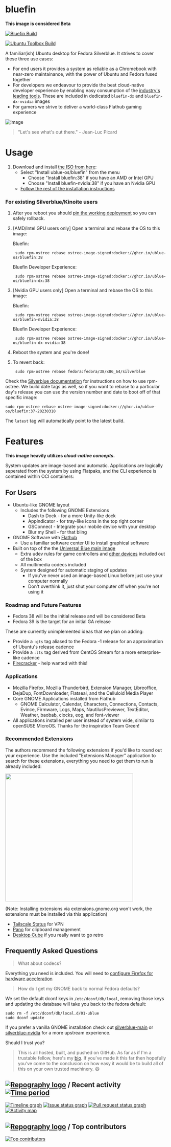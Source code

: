 # bluefin

**This image is considered Beta** 

[![Bluefin Build](https://github.com/ublue-os/bluefin/actions/workflows/build.yml/badge.svg)](https://github.com/ublue-os/bluefin/actions/workflows/build.yml)

[![Ubuntu Toolbox Build](https://github.com/ublue-os/bluefin/actions/workflows/build-ubuntu-toolbox.yml/badge.svg)](https://github.com/ublue-os/bluefin/actions/workflows/build-ubuntu-toolbox.yml)

A familiar(ish) Ubuntu desktop for Fedora Silverblue. It strives to cover these three use cases:

- For end users it provides a system as reliable as a Chromebook with near-zero maintainance, with the power of Ubuntu and Fedora fused together
- For developers we endeavour to provide the best cloud-native developer experience by enabling easy consumption of the [industry's leading tools](https://landscape.cncf.io/card-mode?sort=stars). These are included in dedicated `bluefin-dx` and `bluefin-dx-nvidia` images
- For gamers we strive to deliver a world-class Flathub gaming experience

![image](https://user-images.githubusercontent.com/1264109/224488462-ac4ed2ad-402d-4116-bd08-15f61acce5cf.png)

> "Let's see what's out there." - Jean-Luc Picard

# Usage

1. Download and install [the ISO from here](https://github.com/ublue-os/main/releases/latest/):
   - Select "Install ublue-os/bluefin" from the menu 
     - Choose "Install bluefin:38" if you have an AMD or Intel GPU
     - Choose "Install bluefin-nvidia:38" if you have an Nvidia GPU
   - [Follow the rest of the installation instructions](https://ublue.it/installation/)

### For existing Silverblue/Kinoite users

1. After you reboot you should [pin the working deployment](https://docs.fedoraproject.org/en-US/fedora-silverblue/faq/#_about_using_silverblue) so you can safely rollback. 
1. [AMD/Intel GPU users only] Open a terminal and rebase the OS to this image:

    Bluefin:

        sudo rpm-ostree rebase ostree-image-signed:docker://ghcr.io/ublue-os/bluefin:38

    Bluefin Developer Experience:

        sudo rpm-ostree rebase ostree-image-signed:docker://ghcr.io/ublue-os/bluefin-dx:38


1. [Nvidia GPU users only] Open a terminal and rebase the OS to this image:

    Bluefin:

        sudo rpm-ostree rebase ostree-image-signed:docker://ghcr.io/ublue-os/bluefin-nvidia:38
        
    Bluefin Developer Experience:

        sudo rpm-ostree rebase ostree-image-signed:docker://ghcr.io/ublue-os/bluefin-dx-nvidia:38      
        
1. Reboot the system and you're done!

1. To revert back:

        sudo rpm-ostree rebase fedora:fedora/38/x86_64/silverblue
        
Check the [Silverblue documentation](https://docs.fedoraproject.org/en-US/fedora-silverblue/) for instructions on how to use rpm-ostree. 
We build date tags as well, so if you want to rebase to a particular day's release you can use the version number and date to boot off of that specific image:
  
    sudo rpm-ostree rebase ostree-image-signed:docker://ghcr.io/ublue-os/bluefin:37-20230310 

The `latest` tag will automatically point to the latest build. 

# Features

**This image heavily utilizes _cloud-native concepts_.** 

System updates are image-based and automatic. Applications are logically seperated from the system by using Flatpaks, and the CLI experience is contained within OCI containers: 

## For Users

- Ubuntu-like GNOME layout
  - Includes the following GNOME Extensions
    - Dash to Dock - for a more Unity-like dock
    - Appindicator - for tray-like icons in the top right corner
    - GSConnect - Integrate your mobile device with your desktop
    - Blur my Shell - for that bling
- GNOME Software with [Flathub](https://flathub.org)
    - Use a familiar software center UI to install graphical software
- Built on top of the the [Universal Blue main image](https://github.com/ublue-os/main) 
  - Extra udev rules for game controllers and [other devices](https://github.com/ublue-os/config) included out of the box
  - All multimedia codecs included
  - System designed for automatic staging of updates
    - If you've never used an image-based Linux before just use your computer normally
    - Don't overthink it, just shut your computer off when you're not using it

### Roadmap and Future Features

- Fedora 38 will be the initial release and will be considered Beta
- Fedora 39 is the target for an initial GA release

These are currently unimplemented ideas that we plan on adding:

- Provide a `:gts` tag aliased to the Fedora -1 release for an approximation of Ubuntu's release cadence
- Provide a `:lts` tag derived from CentOS Stream for a more enterprise-like cadence
- [Firecracker](https://github.com/firecracker-microvm/firecracker) - help wanted with this!

### Applications

- Mozilla Firefox, Mozilla Thunderbird, Extension Manager, Libreoffice, DejaDup, FontDownloader, Flatseal, and the Celluloid Media Player
- Core GNOME Applications installed from Flathub
  - GNOME Calculator, Calendar, Characters, Connections, Contacts, Evince, Firmware, Logs, Maps, NautilusPreviewer, TextEditor, Weather, baobab, clocks, eog, and font-viewer
- All applications installed per user instead of system wide, similar to openSUSE MicroOS. Thanks for the inspiration Team Green!

### Recommended Extensions

The authors recommend the following extensions if you'd like to round out your experience. Use the included "Extensions Manager" application to search for these extensions, everything you need to get them to run is already included:

<img src="https://user-images.githubusercontent.com/1264109/224862317-569d018f-a7be-4895-82ff-e2c67652a0ab.png" width="400">

(Note: Installing extensions via extensions.gnome.org won't work, the extensions must be installed via this application)

- [Tailscale Status](https://extensions.gnome.org/extension/5112/tailscale-status/) for VPN
- [Pano](https://extensions.gnome.org/extension/5278/pano/) for clipboard management
- [Desktop Cube](https://extensions.gnome.org/extension/4648/desktop-cube/) if you really want to go retro


## Frequently Asked Questions

> What about codecs?

Everything you need is included. You will need to [configure Firefox for hardware acceleration](/guide/codecs/)

> How do I get my GNOME back to normal Fedora defaults?

We set the default dconf keys in `/etc/dconf/db/local`, removing those keys and updating the database will take you back to the fedora default: 

    sudo rm -f /etc/dconf/db/local.d/01-ublue
    sudo dconf update
    
If you prefer a vanilla GNOME installation check out [silverblue-main](https://github.com/ublue-os/main) or [silverblue-nvidia](https://github.com/ublue-os/nvidia) for a more upstream experience.

Should I trust you?

> This is all hosted, built, and pushed on GitHub. As far as if I'm a trustable fellow, here's my [bio](https://www.ypsidanger.com/about/). If you've made it this far then hopefully you've come to the conclusion on how easy it would be to build all of this on your own trusted machinery. :smile:

## [![Repography logo](https://images.repography.com/logo.svg)](https://repography.com) / Recent activity [![Time period](https://images.repography.com/35181738/ublue-os/bluefin/recent-activity/FQtB4TpTHzW4xXgqpImZRpCa_73e9torMuxJiEGHGyI/dQfbRYx1KQiBimZnq3kUtRc3TOPc1aWB9etI3c1KNLs_badge.svg)](https://repography.com)
[![Timeline graph](https://images.repography.com/35181738/ublue-os/bluefin/recent-activity/FQtB4TpTHzW4xXgqpImZRpCa_73e9torMuxJiEGHGyI/dQfbRYx1KQiBimZnq3kUtRc3TOPc1aWB9etI3c1KNLs_timeline.svg)](https://github.com/ublue-os/bluefin/commits)
[![Issue status graph](https://images.repography.com/35181738/ublue-os/bluefin/recent-activity/FQtB4TpTHzW4xXgqpImZRpCa_73e9torMuxJiEGHGyI/dQfbRYx1KQiBimZnq3kUtRc3TOPc1aWB9etI3c1KNLs_issues.svg)](https://github.com/ublue-os/bluefin/issues)
[![Pull request status graph](https://images.repography.com/35181738/ublue-os/bluefin/recent-activity/FQtB4TpTHzW4xXgqpImZRpCa_73e9torMuxJiEGHGyI/dQfbRYx1KQiBimZnq3kUtRc3TOPc1aWB9etI3c1KNLs_prs.svg)](https://github.com/ublue-os/bluefin/pulls)
[![Activity map](https://images.repography.com/35181738/ublue-os/bluefin/recent-activity/FQtB4TpTHzW4xXgqpImZRpCa_73e9torMuxJiEGHGyI/dQfbRYx1KQiBimZnq3kUtRc3TOPc1aWB9etI3c1KNLs_map.svg)](https://github.com/ublue-os/bluefin/commits)

## [![Repography logo](https://images.repography.com/logo.svg)](https://repography.com) / Top contributors
[![Top contributors](https://images.repography.com/35181738/ublue-os/bluefin/top-contributors/FQtB4TpTHzW4xXgqpImZRpCa_73e9torMuxJiEGHGyI/dQfbRYx1KQiBimZnq3kUtRc3TOPc1aWB9etI3c1KNLs_table.svg)](https://github.com/ublue-os/bluefin/graphs/contributors)
